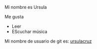 Mi nombre es Ursula

Me gusta
- Leer
- EScuchar música

Mi nombre de usuario de git es: [ursulacruz](https://github.com/ursulacruz)